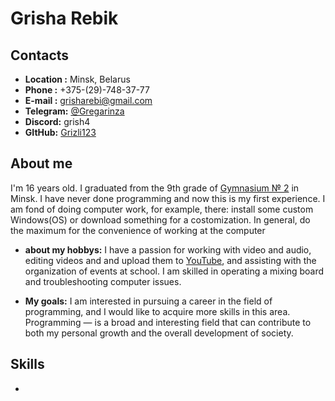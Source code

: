 
# Grisha Rebik

## Contacts

* **Location :** Minsk, Belarus
* **Phone :** +375-(29)-748-37-77
* **E-mail :** <grisharebi@gmail.com>
* **Telegram:** [@Gregarinza](https://t.me/Gregarinza)
* **Discord:** grish4
* **GItHub:** [Grizli123](https://github.com/Grizli123)
## About me
I'm 16 years old. I graduated from the 9th grade of [Gymnasium № 2](https://gymn2.schools.by/) in Minsk. I have never done programming and now this is my first experience.
I am fond of doing computer work, for example, there: install some custom Windows(OS) or download something for a costomization. In general, do the maximum for the convenience of working at the computer

* **about my hobbys:**
I have a passion for working with video and audio, editing videos and and upload them to [YouTube](https://youtube.com/@thegregari9972?si=oFKapGtAOu6X9SGL), and assisting with the organization of events at school. I am skilled in operating a mixing board and troubleshooting computer issues.

* **My goals:**
I am interested in pursuing a career in the field of programming, and I would like to acquire more skills in this area. Programming — is a broad and interesting field that can contribute to both my personal growth and the overall development of society.

##  Skills
* 